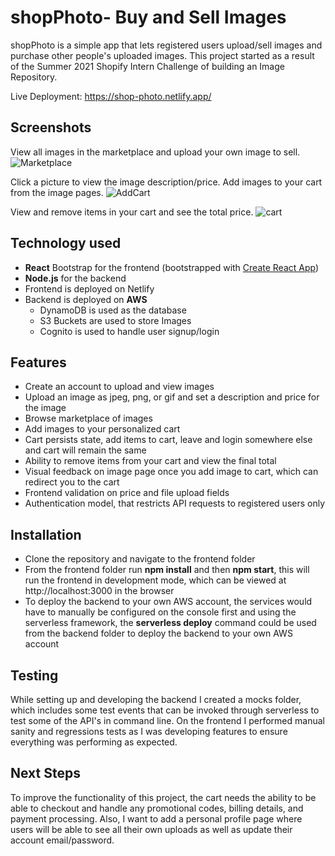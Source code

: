 # shopPhoto- Buy and Sell Images
shopPhoto is a simple app that lets registered users upload/sell images and purchase other people's uploaded images. This project started as a result of the Summer 2021 Shopify Intern Challenge of building an Image Repository.   

Live Deployment: https://shop-photo.netlify.app/ 
## Screenshots
View all images in the marketplace and upload your own image to sell.
![Marketplace](https://user-images.githubusercontent.com/43117838/104883134-440ef580-5932-11eb-8e70-bfc7e56b1100.JPG)

Click a picture to view the image description/price. Add images to your cart from the image pages.
![AddCart](https://user-images.githubusercontent.com/43117838/104883150-50934e00-5932-11eb-9664-bcc4ff38a881.JPG)

View and remove items in your cart and see the total price.
![cart](https://user-images.githubusercontent.com/43117838/104883157-525d1180-5932-11eb-8ac1-81264d87498a.JPG)

## Technology used
 - **React** Bootstrap for the frontend (bootstrapped with  [Create React App](https://github.com/facebook/create-react-app))
 - **Node.js** for the backend
 - Frontend is deployed on Netlify 
 - Backend is deployed on **AWS**
	 - DynamoDB is used as the database
	 - S3 Buckets are used to store Images
	 - Cognito is used to handle user signup/login 

## Features
* Create an account to upload and view images
* Upload an image as jpeg, png, or gif and set a description and price for the image
* Browse marketplace of images
* Add images to your personalized cart
* Cart persists state, add items to cart, leave and login somewhere else and cart will remain the same
* Ability to remove items from your cart and view the final total
* Visual feedback on image page once you add image to cart, which can redirect you to the cart
* Frontend validation on price and file upload fields
* Authentication model, that restricts API requests to registered users only

## Installation
* Clone the repository and navigate to the frontend folder
* From the frontend folder run **npm install** and then **npm start**, this will run the frontend in development mode, which can be viewed at http://localhost:3000 in the browser
* To deploy the backend to your own AWS account, the services would have to manually be configured on the console first and using the serverless framework, the **serverless deploy** command could be used from the backend folder to deploy the backend to your own AWS account

## Testing
While setting up and developing the backend I created a mocks folder, which includes some test events that can be invoked through serverless to test some of the API's in command line. On the frontend I performed manual sanity and regressions tests as I was developing features to ensure everything was performing as expected.

## Next Steps
 To improve the functionality of this project, the cart needs the ability to be able to checkout and handle any promotional codes, billing details, and payment processing. Also, I want to add a personal profile page where users will be able to see all their own uploads as well as update their account email/password. 
